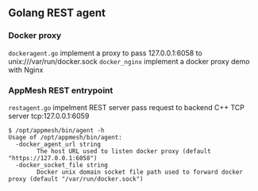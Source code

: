 
## Golang REST agent

### Docker proxy

`dockeragent.go` implement a proxy to pass 127.0.0.1:6058 to unix:///var/run/docker.sock
`docker_nginx` implement a docker proxy demo with Nginx

### AppMesh REST entrypoint

`restagent.go` impelment REST server pass request to backend C++ TCP server tcp:127.0.0.1:6059

```
$ /opt/appmesh/bin/agent -h
Usage of /opt/appmesh/bin/agent:
  -docker_agent_url string
        The host URL used to listen docker proxy (default "https://127.0.0.1:6058")
  -docker_socket_file string
        Docker unix domain socket file path used to forward docker proxy (default "/var/run/docker.sock")
```
